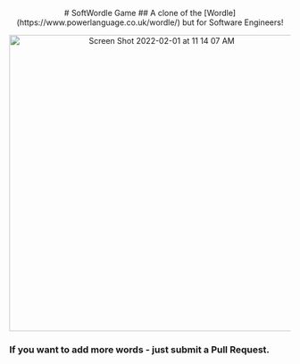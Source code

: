 <p align="center">
  # SoftWordle Game
  ## A clone of the [Wordle](https://www.powerlanguage.co.uk/wordle/) but for Software Engineers!
</p>

<p align="center">
  <img width="530" alt="Screen Shot 2022-02-01 at 11 14 07 AM" src="https://user-images.githubusercontent.com/26707806/151930286-8f3686e2-3b03-471a-ae7b-274746f86fb6.png">
</p>
  
### If you want to add more words - just submit a Pull Request.
